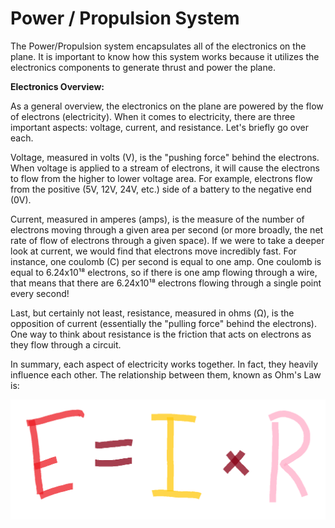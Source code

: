 # Power / Propulsion System

The Power/Propulsion system encapsulates all of the electronics on the plane. It is important to know how this system works because it utilizes the electronics components to generate thrust and power the plane.

**Electronics Overview:**

As a general overview, the electronics on the plane are powered by the flow of electrons \(electricity\). When it comes to electricity, there are three important aspects: voltage, current, and resistance. Let's briefly go over each.

Voltage, measured in volts \(V\), is the "pushing force" behind the electrons. When voltage is applied to a stream of electrons, it will cause the electrons to flow from the higher to lower voltage area. For example, electrons flow from the positive \(5V, 12V, 24V, etc.\) side of a battery to the negative end \(0V\).

Current, measured in amperes \(amps\), is the measure of the number of electrons moving through a given area per second \(or more broadly, the net rate of flow of electrons through a given space\). If we were to take a deeper look at current, we would find that electrons move incredibly fast. For instance, one coulomb \(C\) per second is equal to one amp. One coulomb is equal to 6.24x10¹⁸ electrons, so if there is one amp flowing through a wire, that means that there are 6.24x10¹⁸ electrons flowing through a single point every second!

Last, but certainly not least, resistance, measured in ohms \(Ω\), is the opposition of current \(essentially the "pulling force" behind the electrons\). One way to think about resistance is the friction that acts on electrons as they flow through a circuit.

In summary, each aspect of electricity works together. In fact, they heavily influence each other. The relationship between them, known as Ohm's Law is:

![ E is the voltage, I is the current, and R is the resistance.](../../../.gitbook/assets/ohms-law.png)

